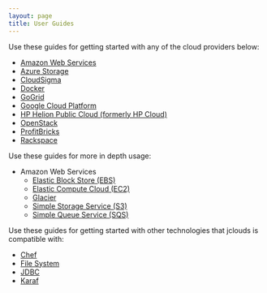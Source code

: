 ```yaml
---
layout: page
title: User Guides
---
```


Use these guides for getting started with any of the cloud providers below:

* [Amazon Web Services](aws)
* [Azure Storage](azure-storage)
* [CloudSigma](cloudsigma)
* [Docker](docker)
* [GoGrid](go-grid)
* [Google Cloud Platform](google)
* [HP Helion Public Cloud (formerly HP Cloud)](hpcloud)
* [OpenStack](openstack)
* [ProfitBricks](profitbricks)
* [Rackspace](rackspace)

Use these guides for more in depth usage:

* Amazon Web Services
    * [Elastic Block Store (EBS)](aws-ebs)
    * [Elastic Compute Cloud (EC2)](aws-ec2)
    * [Glacier](glacier)
    * [Simple Storage Service (S3)](aws-s3)
    * [Simple Queue Service (SQS)](aws-sqs)

Use these guides for getting started with other technologies that jclouds is compatible with:

* [Chef](chef)
* [File System](filesystem)
* [JDBC](jdbc)
* [Karaf](karaf)
